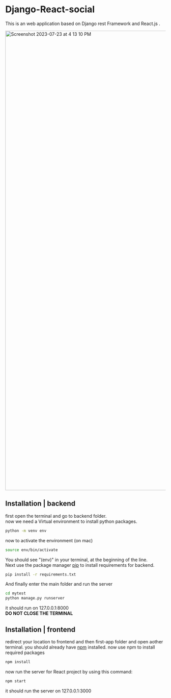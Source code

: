 # Django-React-social
This is an web application based on Django rest Framework and React.js .

<img width="1440" alt="Screenshot 2023-07-23 at 4 13 10 PM" src="https://github.com/3westrick/Django-React-social/assets/109426803/840e1c8f-c4bd-4434-b5d9-1b5a598b63d7">


## Installation | backend
first open the terminal and go to backend folder.<br>
now we need a Virtual environment to install python packages.

```bash
python -m venv env
```
now to activate the environment (on mac)
```bash
source env/bin/activate
```
You should see "(env)" in your terminal, at the beginning of the line.<br>
Next use the package manager [pip](https://pip.pypa.io/en/stable/) to install requirements for backend.
```bash
pip install -r requirements.txt
```
And finally enter the main folder and run the server
```bash
cd mytest
python manage.py runserver
```
it should run on 127.0.0.1:8000<br>
<strong>DO NOT CLOSE THE TERMINAL</strong>

## Installation | frontend
redirect your location to frontend and then first-app folder and open aother terminal.
you should already have [npm](https://nodejs.org/en/download) installed.
now use npm to install required packages
```bash
npm install
```

now run the server for React project by using this command:
```bash
npm start
```
it should run the server on 127.0.0.1:3000
